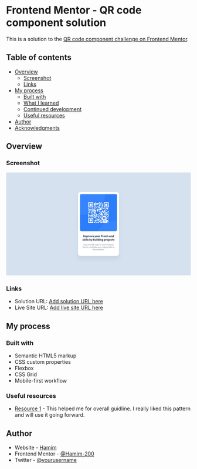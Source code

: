 # Frontend Mentor - QR code component solution

This is a solution to the [QR code component challenge on Frontend Mentor](https://www.frontendmentor.io/challenges/qr-code-component-iux_sIO_H). 

## Table of contents

- [Overview](#overview)
  - [Screenshot](#screenshot)
  - [Links](#links)
- [My process](#my-process)
  - [Built with](#built-with)
  - [What I learned](#what-i-learned)
  - [Continued development](#continued-development)
  - [Useful resources](#useful-resources)
- [Author](#author)
- [Acknowledgments](#acknowledgments)

## Overview

### Screenshot

![Desktop Design](/design/desktop-design.jpg)


### Links

- Solution URL: [Add solution URL here](https://your-solution-url.com)
- Live Site URL: [Add live site URL here](https://your-live-site-url.com)

## My process

### Built with

- Semantic HTML5 markup
- CSS custom properties
- Flexbox
- CSS Grid
- Mobile-first workflow


### Useful resources

- [Resource 1](https://www.youtube.com/watch?v=UBI4CLoAres&list=PLSNRR4BKcowDdthpzXLhB85gT6GMupM2o&index=42) - This helped me for overall guidline. I really liked this pattern and will use it going forward.

## Author

- Website - [Hamim](https://www.your-site.com)
- Frontend Mentor - [@Hamim-200](https://www.frontendmentor.io/profile/Hamim-200)
- Twitter - [@yourusername](https://www.twitter.com/yourusername)

